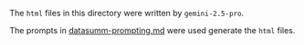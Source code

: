
The `html` files in this directory were written by `gemini-2.5-pro`.

The prompts in [datasumm-prompting.md](./datasumm-prompting.md) were used generate the `html` files.


